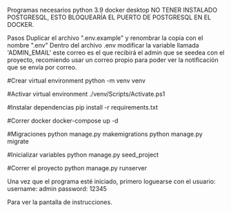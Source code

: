 Programas necesarios
python 3.9
docker desktop
NO TENER INSTALADO POSTGRESQL, ESTO BLOQUEARÍA EL PUERTO DE POSTGRESQL EN EL DOCKER.

Pasos
Duplicar el archivo ".env.example" y renombrar la copia con el nombre ".env"
Dentro del archivo .env modificar la variable llamada 'ADMIN_EMAIL' este correo es el que recibirá el admin que se seedea con el proyecto, recomiendo usar un correo propio para poder ver la notificación que se envía por correo.

#Crear virtual environment
python -m venv venv

#Activar virtual environment
./venv/Scripts/Activate.ps1

#Instalar dependencias
pip install -r requirements.txt

#Correr docker
docker-compose up -d

#Migraciones
python manage.py makemigrations
python manage.py migrate

#Inicializar variables
python manage.py seed_project

#Correr el proyecto
python manage.py runserver

Una vez que el programa esté iniciado, primero loguearse con el usuario:
username: admin
password: 12345

Para ver la pantalla de instrucciones.